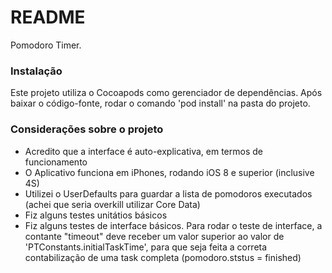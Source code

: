 # README #

Pomodoro Timer.

### Instalação ###

Este projeto utiliza o Cocoapods como gerenciador de dependências.
Após baixar o código-fonte, rodar o comando 'pod install' na pasta do projeto.

### Considerações sobre o projeto ###

* Acredito que a interface é auto-explicativa, em termos de funcionamento
* O Aplicativo funciona em iPhones, rodando iOS 8 e superior (inclusive 4S)
* Utilizei o UserDefaults para guardar a lista de pomodoros executados (achei que seria overkill utilizar Core Data)
* Fiz alguns testes unitátios básicos
* Fiz alguns testes de interface básicos. Para rodar o teste de interface, a contante "timeout" deve receber um valor superior ao valor de 'PTConstants.initialTaskTime', para que seja feita a correta contabilização de uma task completa (pomodoro.ststus = finished)

